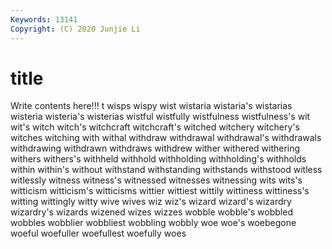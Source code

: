 ```yaml
---
Keywords: 13141
Copyright: (C) 2020 Junjie Li
---
```


# title

Write contents here!!!
t 
wisps 
wispy 
wist 
wistaria 
wistaria's 
wistarias 
wisteria 
wisteria's
wisterias 
wistful 
wistfully 
wistfulness 
wistfulness's 
wit 
wit's 
witch 
witch's 
witchcraft
witchcraft's 
witched 
witchery 
witchery's 
witches 
witching 
with 
withal 
withdraw 
withdrawal
withdrawal's 
withdrawals 
withdrawing 
withdrawn 
withdraws 
withdrew 
wither 
withered 
withering 
withers
withers's 
withheld 
withhold 
withholding 
withholding's 
withholds 
within 
within's 
without 
withstand
withstanding 
withstands 
withstood 
witless 
witlessly 
witness 
witness's 
witnessed 
witnesses 
witnessing
wits 
wits's 
witticism 
witticism's 
witticisms 
wittier 
wittiest 
wittily 
wittiness 
wittiness's
witting 
wittingly 
witty 
wive 
wives 
wiz 
wiz's 
wizard 
wizard's 
wizardry
wizardry's 
wizards 
wizened 
wizes 
wizzes 
wobble 
wobble's 
wobbled 
wobbles 
wobblier
wobbliest 
wobbling 
wobbly 
woe 
woe's 
woebegone 
woeful 
woefuller 
woefullest 
woefully
woes 
